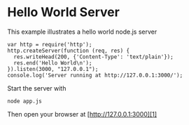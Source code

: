 # Hello World Server

This example illustrates a hello world node.js server

    var http = require('http');
    http.createServer(function (req, res) {
      res.writeHead(200, {'Content-Type': 'text/plain'});
      res.end('Hello World\n');
    }).listen(3000, "127.0.0.1");
    console.log('Server running at http://127.0.0.1:3000/');

Start the server with

    node app.js

Then open your browser at [http://127.0.0.1:3000][1]

[1]: http://127.0.0.1:3000

